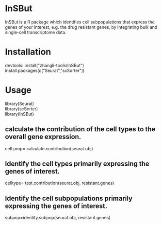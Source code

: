 # InSBut
InSBut is a R package which identifies cell subpopulations that express the genes of your interest, e.g. the drug resistant genes, by integrating bulk and single-cell transcriptome data.

# Installation
devtools::install("zhangli-tools/InSBut")
install.packages(c("Seurat","scSorter"))
# Usage
library(Seurat)<br>
library(scSorter)<br>
library(InSBut)<br>

## calculate the contribution of the cell types to the overall gene expression.
cell.prop= calculate.contribution(seurat.obj)
## Identify the cell types primarily expressing the genes of interest.<br>
celltype= test.contribution(seurat.obj, resistant.genes) <br>
## Identify the cell subpopulations primarily expressing the genes of interest.<br>
subpop=identify.subpop(seurat.obj, resistant.genes) <br>
